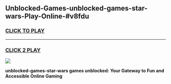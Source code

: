 
## Unblocked-Games-unblocked-games-star-wars-Play-Online-#v8fdu
<h3>
<a href="https://premium.freeplayer.one?title=unblocked-games-star-wars&ref=27F">CLICK TO PLAY</a></h3>
<hr>

<h3>
<a href="https://premium.freeplayer.one?title=unblocked-games-star-wars&ref=27F">CLICK 2 PLAY</a>
  
</h3>

<a href="https://premium.freeplayer.one?title=unblocked-games-star-wars&ref=27F"><img src="https://clearcache.store/games.png"></a>


**unblocked-games-star-wars games unblocked: Your Gateway to Fun and Accessible Online Gaming**
